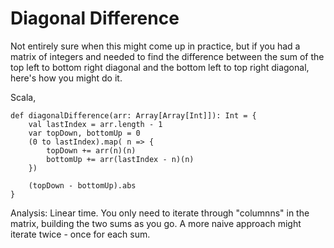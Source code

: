 # Diagonal Difference

Not entirely sure when this might come up in practice, but if you had a matrix of integers and needed to find the difference between the sum of the top left to bottom right diagonal and the bottom left to top right diagonal, here's how you might do it.


Scala,
```
def diagonalDifference(arr: Array[Array[Int]]): Int = {
    val lastIndex = arr.length - 1
    var topDown, bottomUp = 0
    (0 to lastIndex).map( n => {
        topDown += arr(n)(n)
        bottomUp += arr(lastIndex - n)(n)
    })

    (topDown - bottomUp).abs
}
```

Analysis: Linear time. You only need to iterate through "columnns" in the matrix, building the two sums as you go. A more naive approach might iterate twice - once for each sum.
